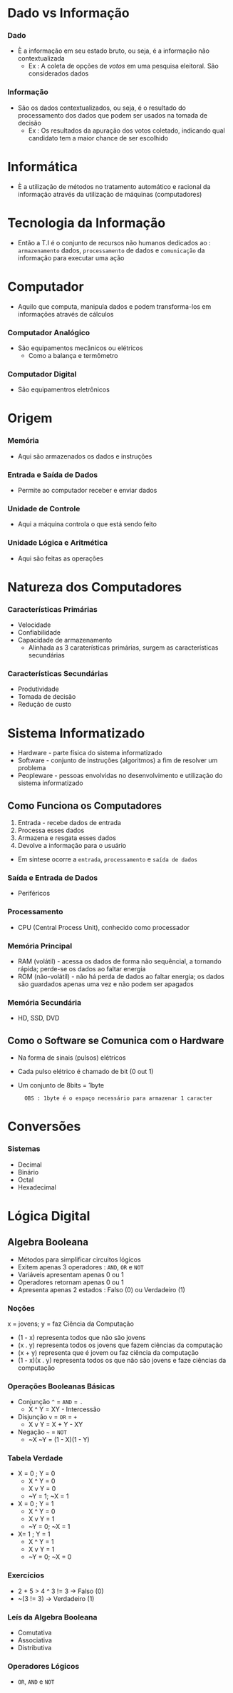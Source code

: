 # Dado vs Informação
### Dado
* È a informação em seu estado bruto, ou seja, é a informação não contextualizada
    * Ex : A coleta de opções de *votos* em uma pesquisa eleitoral. São considerados dados
### Informação
* São os dados contextualizados, ou seja, é o resultado do processamento dos dados que podem ser usados na tomada de decisão
    * Ex : Os resultados da apuração dos votos coletado, indicando qual candidato tem a maior chance de ser escolhido
# Informática
* È a utilização de métodos no tratamento automático e racional da informação através da utilização de máquinas (computadores)
# Tecnologia da Informação
* Então a T.I é o conjunto de recursos não humanos dedicados ao : `armazenamento` dados, `processamento` de dados e `comunicação` da informação para executar uma ação 
# Computador
* Aquilo que computa, manipula dados e podem transforma-los em informações através de cálculos
### Computador Analógico
* São equipamentos mecânicos ou elétricos
    * Como a balança e termômetro
### Computador Digital
* São equipamentros eletrônicos
# Origem 
### Memória
* Aqui são armazenados os dados e instruções
### Entrada e Saída de Dados
* Permite ao computador receber e enviar dados
### Unidade de Controle
* Aqui a máquina controla o que está sendo feito
### Unidade Lógica e Aritmética
* Aqui são feitas as operações
# Natureza dos Computadores
### Características Primárias
* Velocidade
* Confiabilidade
* Capacidade de armazenamento
    * Alinhada as 3 caraterísticas primárias, surgem as características secundárias
### Características Secundárias
* Produtividade
* Tomada de decisão
* Redução de custo
# Sistema Informatizado
* Hardware - parte física do sistema informatizado
* Software - conjunto de instruções (algoritmos) a fim de resolver um problema
* Peopleware - pessoas envolvidas no desenvolvimento e utilização do sistema informatizado
## Como Funciona os Computadores
1. Entrada - recebe dados de entrada
2. Processa esses dados
3. Armazena e resgata esses dados
4. Devolve a informação para o usuário
* Em síntese ocorre a `entrada`, `processamento` e `saída de dados`
### Saída e Entrada de Dados
* Periféricos
### Processamento
* CPU (Central Process Unit), conhecido como processador
### Memória Principal
* RAM (volátil) - acessa os dados de forma não sequêncial, a tornando rápida; perde-se os dados ao faltar energia
* ROM (não-volátil) - não há perda de dados ao faltar energia; os dados são guardados apenas uma vez e não podem ser apagados
### Memória Secundária
* HD, SSD, DVD
## Como o Software se Comunica com o Hardware
* Na forma de sinais (pulsos) elétricos
* Cada pulso elétrico é chamado de bit (0 out 1)
* Um conjunto de 8bits = 1byte
    
        OBS : 1byte é o espaço necessário para armazenar 1 caracter
# Conversões
### Sistemas
* Decimal
* Binário 
* Octal
* Hexadecimal
# Lógica Digital
## Algebra Booleana 
* Métodos para simplificar circuitos lógicos
* Exitem apenas 3 operadores : `AND`, `OR` e `NOT`
* Variáveis apresentam apenas 0 ou 1 
* Operadores retornam apenas 0 ou 1
* Apresenta apenas 2 estados : Falso (0) ou Verdadeiro (1)
### Noções
x = jovens; y = faz Ciência da Computação
* (1 - x) representa todos que não são jovens
* (x . y) representa todos os jovens que fazem ciências da computação
* (x + y) representa que é jovem ou faz ciência da computação
* (1 - x)(x . y) representa todos os que não são jovens e faze ciências da computação
### Operações Booleanas Básicas
* Conjunção `^` = `AND` = `.`
    * X ^ Y = XY - Intercessão 
* Disjunção `v` = `OR` = `+`
    * X v Y = X + Y - XY  
* Negação `~` = `NOT`
    * ~X ~Y = (1 - X)(1 - Y)
### Tabela Verdade
* X = 0 ; Y = 0
    * X ^ Y = 0
    * X v Y = 0 
    * ~Y = 1; ~X = 1
* X = 0 ; Y = 1 
    * X ^ Y = 0
    * X v Y = 1 
    * ~Y = 0; ~X = 1
* X= 1 ; Y = 1
    * X ^ Y = 1
    * X v Y = 1 
    * ~Y = 0; ~X = 0
### Exercícios
* 2 + 5 > 4 ^ 3 != 3 -> Falso (0)
* ~(3 != 3) -> Verdadeiro (1)
### Leís da Algebra Booleana
* Comutativa
* Associativa
* Distributiva
### Operadores Lógicos
* `OR`, `AND` e `NOT`